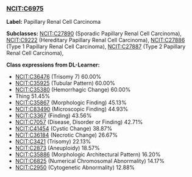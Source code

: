 
### [NCIT:C6975](http://purl.obolibrary.org/obo/NCIT_C6975)
**Label:** Papillary Renal Cell Carcinoma

**Subclasses:** [NCIT:C27890](http://purl.obolibrary.org/obo/NCIT_C27890) (Sporadic Papillary Renal Cell Carcinoma), [NCIT:C9222](http://purl.obolibrary.org/obo/NCIT_C9222) (Hereditary Papillary Renal Cell Carcinoma), [NCIT:C27886](http://purl.obolibrary.org/obo/NCIT_C27886) (Type 1 Papillary Renal Cell Carcinoma), [NCIT:C27887](http://purl.obolibrary.org/obo/NCIT_C27887) (Type 2 Papillary Renal Cell Carcinoma), 

**Class expressions from DL-Learner:**

- [NCIT:C36476](http://purl.obolibrary.org/obo/NCIT_C36476) (Trisomy 7) 60.00%
- [NCIT:C35925](http://purl.obolibrary.org/obo/NCIT_C35925) (Tubular Pattern) 60.00%
- [NCIT:C35380](http://purl.obolibrary.org/obo/NCIT_C35380) (Hemorrhagic Change) 60.00%
- Thing 51.45%
- [NCIT:C35867](http://purl.obolibrary.org/obo/NCIT_C35867) (Morphologic Finding) 45.13%
- [NCIT:C83490](http://purl.obolibrary.org/obo/NCIT_C83490) (Microscopic Finding) 44.93%
- [NCIT:C3367](http://purl.obolibrary.org/obo/NCIT_C3367) (Finding) 43.56%
- [NCIT:C7057](http://purl.obolibrary.org/obo/NCIT_C7057) (Disease, Disorder or Finding) 42.71%
- [NCIT:C41454](http://purl.obolibrary.org/obo/NCIT_C41454) (Cystic Change) 38.87%
- [NCIT:C36184](http://purl.obolibrary.org/obo/NCIT_C36184) (Necrotic Change) 26.67%
- [NCIT:C3421](http://purl.obolibrary.org/obo/NCIT_C3421) (Trisomy) 22.13%
- [NCIT:C2873](http://purl.obolibrary.org/obo/NCIT_C2873) (Aneuploidy) 18.57%
- [NCIT:C35886](http://purl.obolibrary.org/obo/NCIT_C35886) (Morphologic Architectural Pattern) 16.20%
- [NCIT:C6825](http://purl.obolibrary.org/obo/NCIT_C6825) (Numerical Chromosomal Abnormality) 14.17%
- [NCIT:C2950](http://purl.obolibrary.org/obo/NCIT_C2950) (Cytogenetic Abnormality) 12.88%


